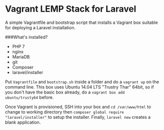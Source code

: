 # Vagrant LEMP Stack for Laravel

A simple Vagrantfile and bootstrap script that installs a Vagrant box suitable for deploying a Laravel installation.

###What's installed?
* PHP 7
* nginx
* MariaDB
* git
* Composer
* laravel/installer

Put `Vagrantfile` and `bootstrap.sh` inside a folder and do a `vagrant up` on the command line.
This box uses Ubuntu 14.04 LTS "Trustry Thar" 64bit, so if you don't have the basic box already, do a 
`vagrant box add ubuntu/trusty64` before.

Once Vagrant is provisioned, SSH into your box and `cd /var/www/html` to change to working directory then `composer global require "laravel/installer"` to setup the installer. Finally, `laravel new` creates a blank application.